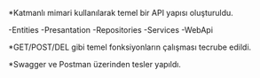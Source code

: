 *Katmanlı mimari kullanılarak temel bir API yapısı oluşturuldu.

-Entities
-Presantation
-Repositories
-Services
-WebApi

*GET/POST/DEL gibi temel fonksiyonların çalışması tecrube edildi.

*Swagger ve Postman üzerinden tesler yapıldı.
